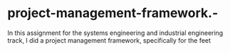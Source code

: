 # project-management-framework.-
In this assignment for the systems engineering and industrial engineering track, I did a project management framework, specifically for the feet
